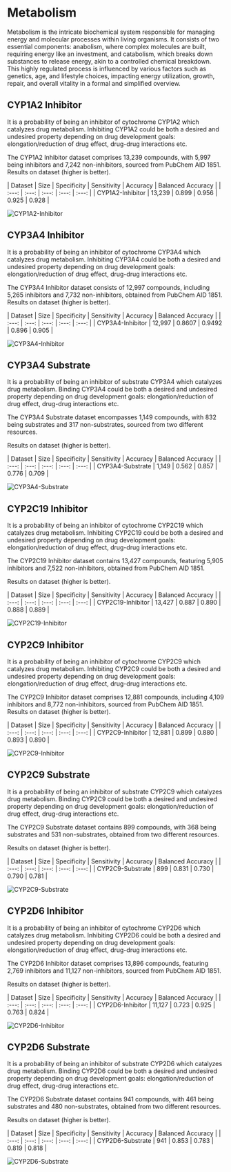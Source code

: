 # Metabolism

Metabolism is the intricate biochemical system responsible for managing energy and molecular processes within living organisms. It consists of two essential components: anabolism, where complex molecules are built, requiring energy like an investment, and catabolism, which breaks down substances to release energy, akin to a controlled chemical breakdown. This highly regulated process is influenced by various factors such as genetics, age, and lifestyle choices, impacting energy utilization, growth, repair, and overall vitality in a formal and simplified overview.

## CYP1A2 Inhibitor

It is a probability of being an inhibitor of cytochrome CYP1A2 which catalyzes drug metabolism. Inhibiting CYP1A2 could be both a desired and undesired property depending on drug development goals: elongation/reduction of drug effect, drug-drug interactions etc.

The CYP1A2 Inhibitor dataset comprises 13,239 compounds, with 5,997 being inhibitors and 7,242 non-inhibitors, sourced from PubChem AID 1851.
Results on dataset (higher is better).

| Dataset | Size | Specificity | Sensitivity | Accuracy | Balanced Accuracy |
| :---: | :---: | :---: | :---: | :---: |
| CYP1A2-Inhibitor | 13,239 | 0.899 | 0.956 | 0.925 | 0.928 |

![CYP1A2-Inhibitor](../Roc_Auc/CYP1A2-Inhibitor.PNG)

## CYP3A4 Inhibitor

It is a probability of being an inhibitor of cytochrome CYP3A4 which catalyzes drug metabolism. Inhibiting CYP3A4 could be both a desired and undesired property depending on drug development goals: elongation/reduction of drug effect, drug-drug interactions etc.

The CYP3A4 Inhibitor dataset consists of 12,997 compounds, including 5,265 inhibitors and 7,732 non-inhibitors, obtained from PubChem AID 1851.
Results on dataset (higher is better).

| Dataset | Size | Specificity | Sensitivity | Accuracy | Balanced Accuracy |
| :---: | :---: | :---: | :---: | :---: |
| CYP3A4-Inhibitor | 12,997 | 0.8607 | 0.9492 | 0.896 | 0.905 |

![CYP3A4-Inhibitor](../Roc_Auc/CYP3A4-Inhibitor.PNG)

## CYP3A4 Substrate

It is a probability of being an inhibitor of substrate CYP3A4 which catalyzes drug metabolism. Binding CYP3A4 could be both a desired and undesired property depending on drug development goals: elongation/reduction of drug effect, drug-drug interactions etc.

The CYP3A4 Substrate dataset encompasses 1,149 compounds, with 832 being substrates and 317 non-substrates, sourced from two different resources.

Results on dataset (higher is better).

| Dataset | Size | Specificity | Sensitivity | Accuracy | Balanced Accuracy |
| :---: | :---: | :---: | :---: | :---: |
| CYP3A4-Substrate | 1,149 | 0.562 | 0.857 | 0.776 | 0.709 |

![CYP3A4-Substrate](../Roc_Auc/CYP3A4-Substrate.PNG)

## CYP2C19 Inhibitor

It is a probability of being an inhibitor of cytochrome CYP2C19 which catalyzes drug metabolism. Inhibiting CYP2C19 could be both a desired and undesired property depending on drug development goals: elongation/reduction of drug effect, drug-drug interactions etc.

The CYP2C19 Inhibitor dataset contains 13,427 compounds, featuring 5,905 inhibitors and 7,522 non-inhibitors, obtained from PubChem AID 1851.

Results on dataset (higher is better).

| Dataset | Size | Specificity | Sensitivity | Accuracy | Balanced Accuracy |
| :---: | :---: | :---: | :---: | :---: |
| CYP2C19-Inhibitor | 13,427 | 0.887 | 0.890 | 0.888 | 0.889 |

![CYP2C19-Inhibitor](../Roc_Auc/CYP2C19-Inhibitor.PNG)

## CYP2C9 Inhibitor

It is a probability of being an inhibitor of cytochrome CYP2C9 which catalyzes drug metabolism. Inhibiting CYP2C9 could be both a desired and undesired property depending on drug development goals: elongation/reduction of drug effect, drug-drug interactions etc.

The CYP2C9 Inhibitor dataset comprises 12,881 compounds, including 4,109 inhibitors and 8,772 non-inhibitors, sourced from PubChem AID 1851.
Results on dataset (higher is better).

| Dataset | Size | Specificity | Sensitivity | Accuracy | Balanced Accuracy |
| :---: | :---: | :---: | :---: | :---: |
| CYP2C9-Inhibitor | 12,881 | 0.899 | 0.880 | 0.893 | 0.890 |

![CYP2C9-Inhibitor](../Roc_Auc/CYP2C9-Inhibitor.PNG)

## CYP2C9 Substrate

It is a probability of being an inhibitor of substrate CYP2C9 which catalyzes drug metabolism. Binding CYP2C9 could be both a desired and undesired property depending on drug development goals: elongation/reduction of drug effect, drug-drug interactions etc.

The CYP2C9 Substrate dataset contains 899 compounds, with 368 being substrates and 531 non-substrates, obtained from two different resources.

Results on dataset (higher is better).

| Dataset | Size | Specificity | Sensitivity | Accuracy | Balanced Accuracy |
| :---: | :---: | :---: | :---: | :---: |
| CYP2C9-Substrate | 899 | 0.831 | 0.730 | 0.790 | 0.781 |

![CYP2C9-Substrate](../Roc_Auc/CYP2C9-Substrate.PNG)

## CYP2D6 Inhibitor

It is a probability of being an inhibitor of cytochrome CYP2D6 which catalyzes drug metabolism. Inhibiting CYP2D6 could be both a desired and undesired property depending on drug development goals: elongation/reduction of drug effect, drug-drug interactions etc.

The CYP2D6 Inhibitor dataset comprises 13,896 compounds, featuring 2,769 inhibitors and 11,127 non-inhibitors, sourced from PubChem AID 1851.

Results on dataset (higher is better).

| Dataset | Size | Specificity | Sensitivity | Accuracy | Balanced Accuracy |
| :---: | :---: | :---: | :---: | :---: |
| CYP2D6-Inhibitor | 11,127 | 0.723 | 0.925 | 0.763 | 0.824 |

![CYP2D6-Inhibitor](../Roc_Auc/CYP2D6-Inhibitor.PNG)

## CYP2D6 Substrate

It is a probability of being an inhibitor of substrate CYP2D6 which catalyzes drug metabolism. Binding CYP2D6 could be both a desired and undesired property depending on drug development goals: elongation/reduction of drug effect, drug-drug interactions etc.

The CYP2D6 Substrate dataset contains 941 compounds, with 461 being substrates and 480 non-substrates, obtained from two different resources.

Results on dataset (higher is better).

| Dataset | Size | Specificity | Sensitivity | Accuracy | Balanced Accuracy |
| :---: | :---: | :---: | :---: | :---: |
| CYP2D6-Substrate | 941 | 0.853 | 0.783 | 0.819 | 0.818 |

![CYP2D6-Substrate](../Roc_Auc/CYP2D6-Substrate.PNG)
